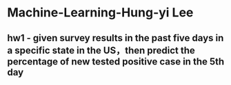 # Machine-Learning-Hung-yi Lee
## hw1 - given survey results in the past five days in a specific state in the US，then predict the percentage of new tested positive case in the 5th day
